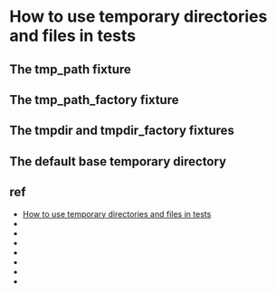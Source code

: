 # How to use temporary directories and files in tests

## The tmp_path fixture



## The tmp_path_factory fixture



## The tmpdir and tmpdir_factory fixtures



## The default base temporary directory












## ref
* [How to use temporary directories and files in tests](https://docs.pytest.org/en/latest/how-to/tmpdir.html)
* []()
* []()
* []()
* []()
* []()
* []()
* []()

